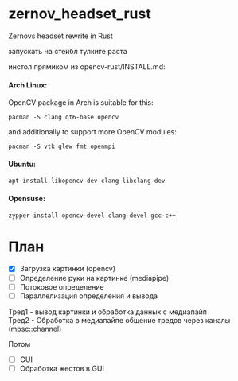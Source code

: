 # zernov_headset_rust
Zernovs headset rewrite in Rust

запускать на стейбл тулките раста

инстол прямиком из opencv-rust/INSTALL.md:
#### Arch Linux:

OpenCV package in Arch is suitable for this:

`pacman -S clang qt6-base opencv`

and additionally to support more OpenCV modules:

`pacman -S vtk glew fmt openmpi`

#### Ubuntu:

`apt install libopencv-dev clang libclang-dev`

#### Opensuse:

`zypper install opencv-devel clang-devel gcc-c++`

# План
- [x] Загрузка картинки (opencv)
- [ ] Определение руки на картинке (mediapipe)
- [ ] Потоковое определение
- [ ] Параллелизация определения и вывода

Тред1 - вывод картинки и обработка данных с медиапайп\
Тред2 - Обработка в медиапайпе
общение тредов через каналы (mpsc::channel)

Потом
- [ ] GUI
- [ ] Обработка жестов в GUI
